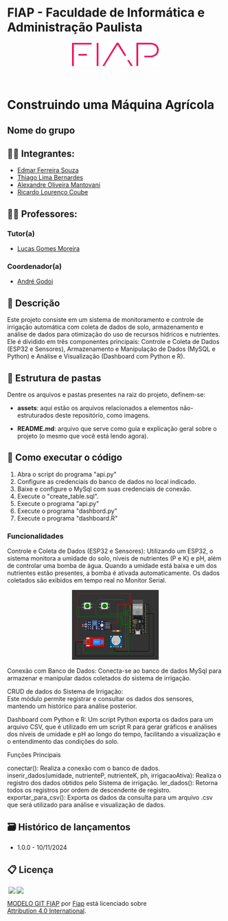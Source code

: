 # FIAP - Faculdade de Informática e Administração Paulista

<p align="center">
<a href= "https://www.fiap.com.br/"><img src="assets/logo-fiap.png" alt="FIAP - Faculdade de Informática e Admnistração Paulista" border="0" width=40% height=40%></a>
</p>

<br>

# Construindo uma Máquina Agrícola

## Nome do grupo

## 👨‍🎓 Integrantes:

- <a href="https://www.linkedin.com/company/">Edmar Ferreira Souza</a>
- <a href="https://www.linkedin.com/company/">Thiago Lima Bernardes</a>
- <a href="https://www.linkedin.com/company/">Alexandre Oliveira Mantovani</a>
- <a href="https://www.linkedin.com/company/">Ricardo Lourenço Coube</a>

## 👩‍🏫 Professores:

### Tutor(a)

- <a href="https://www.linkedin.com/in/lucas-gomes-moreira-15a8452a/">Lucas Gomes Moreira</a>

### Coordenador(a)

- <a href="https://www.linkedin.com/in/profandregodoi/">André Godoi</a>

## 📜 Descrição

Este projeto consiste em um sistema de monitoramento e controle de irrigação automática com coleta de dados de solo, armazenamento e análise de dados para otimização do uso de recursos hídricos e nutrientes.
Ele é dividido em três componentes principais: Controle e Coleta de Dados (ESP32 e Sensores), Armazenamento e Manipulação de Dados (MySQL e Python) e Análise e Visualização (Dashboard com Python e R).

## 📁 Estrutura de pastas

Dentre os arquivos e pastas presentes na raiz do projeto, definem-se:

- <b>assets</b>: aqui estão os arquivos relacionados a elementos não-estruturados deste repositório, como imagens.

- <b>README.md</b>: arquivo que serve como guia e explicação geral sobre o projeto (o mesmo que você está lendo agora).

## 🔧 Como executar o código

1. Abra o script do programa "api.py"
2. Configure as credenciais do banco de dados no local indicado.
3. Baixe e configure o MySql com suas credenciais de conexão.
4. Execute o "create_table.sql".
5. Execute o programa "api.py"
6. Execute o programa "dashbord.py"
7. Execute o programa "dashboard.R"

### Funcionalidades

Controle e Coleta de Dados (ESP32 e Sensores): Utilizando um ESP32, o sistema monitora a umidade do solo, níveis de nutrientes (P e K) e pH, além de controlar uma bomba de água. Quando a umidade está baixa e um dos nutrientes estão presentes, a bomba é ativada automaticamente. Os dados coletados são exibidos em tempo real no Monitor Serial.

<p align="center">
<a href= "https://wokwi.com/projects/414386681190963201"><img src="assets/eletronica.png" alt="Sistema de irricação" border="0" width=40% height=40%></a>
</p>

Conexão com Banco de Dados: Conecta-se ao banco de dados MySql para armazenar e manipular dados coletados do sistema de irrigação.

CRUD de dados do Sistema de Irrigação:  
Este módulo permite registrar e consultar os dados dos sensores, mantendo um histórico para análise posterior.

Dashboard com Python e R:
Um script Python exporta os dados para um arquivo CSV, que é utilizado em um script R para gerar gráficos e análises dos níveis de umidade e pH ao longo do tempo,
facilitando a visualização e o entendimento das condições do solo.

Funções Principais

conectar(): Realiza a conexão com o banco de dados.
inserir_dados(umidade, nutrienteP, nutrienteK, ph, irrigacaoAtiva): Realiza o registro dos dados obtidos pelo Sistema de irrigação.
ler_dados(): Retorna todos os registros por ordem de descendente de registro.
exportar_para_csv(): Exporta os dados da consulta para um arquivo .csv que será utilizado para análise e visualização de dados.

## 🗃 Histórico de lançamentos

- 1.0.0 - 10/11/2024

## 📋 Licença

<img style="height:22px!important;margin-left:3px;vertical-align:text-bottom;" src="https://mirrors.creativecommons.org/presskit/icons/cc.svg?ref=chooser-v1"><img style="height:22px!important;margin-left:3px;vertical-align:text-bottom;" src="https://mirrors.creativecommons.org/presskit/icons/by.svg?ref=chooser-v1"><p xmlns:cc="http://creativecommons.org/ns#" xmlns:dct="http://purl.org/dc/terms/"><a property="dct:title" rel="cc:attributionURL" href="https://github.com/agodoi/template">MODELO GIT FIAP</a> por <a rel="cc:attributionURL dct:creator" property="cc:attributionName" href="https://fiap.com.br">Fiap</a> está licenciado sobre <a href="http://creativecommons.org/licenses/by/4.0/?ref=chooser-v1" target="_blank" rel="license noopener noreferrer" style="display:inline-block;">Attribution 4.0 International</a>.</p>
